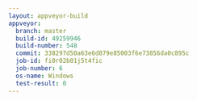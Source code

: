 ```yaml
---
layout: appveyor-build
appveyor:
  branch: master
  build-id: 49259946
  build-number: 548
  commit: 338297d50a63e6d879e85003f6e73856da0c895c
  job-id: fi0r02b01j5t4fic
  job-number: 6
  os-name: Windows
  test-result: 0
---
```

